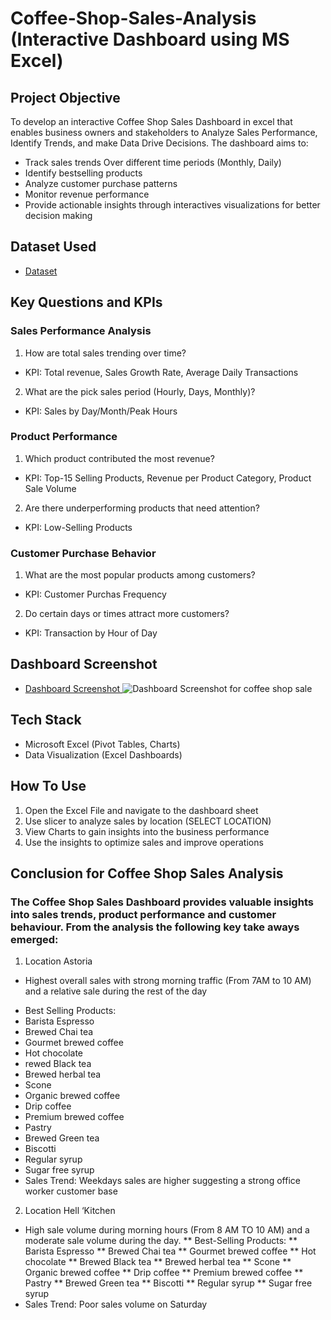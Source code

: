 # Coffee-Shop-Sales-Analysis (Interactive Dashboard using MS Excel)
## Project Objective
To develop an interactive Coffee Shop Sales Dashboard in excel that enables business owners and stakeholders to Analyze Sales Performance, Identify Trends, and make Data Drive Decisions. The dashboard aims to:
* Track sales trends Over different time periods (Monthly, Daily)
* Identify bestselling products
* Analyze customer purchase patterns
* Monitor revenue performance
* Provide actionable insights through interactives visualizations for better decision making

## Dataset Used
- <a href = "https://github.com/MuguroNgugi/Data-Analysis-Dashboard/blob/main/Coffee%20Shop%20Sales.xlsx"> Dataset </a>

## Key Questions and KPIs
### Sales Performance Analysis
1. How are total sales trending over time? 
* KPI: Total revenue, Sales Growth Rate, Average Daily Transactions 
2. What are the pick sales period (Hourly, Days, Monthly)?
* KPI: Sales by Day/Month/Peak Hours

### Product Performance
1. Which product contributed the most revenue?
* KPI: Top-15 Selling Products, Revenue per Product Category, Product Sale Volume
2. Are there underperforming products that need attention?
* KPI: Low-Selling Products

### Customer Purchase Behavior
1. What are the most popular products among customers?
* KPI: Customer Purchas Frequency
2. Do certain days or times attract more customers?
* KPI: Transaction by Hour of Day

## Dashboard Screenshot
- <a href = "https://github.com/MuguroNgugi/Data-Analysis-Dashboard/blob/main/Dashboard%20Screenshot%20for%20coffee%20shop%20sale.png"> Dashboard Screenshot </a>
![Dashboard Screenshot for coffee shop sale](https://github.com/user-attachments/assets/1544c92c-c451-47f1-83a7-3716f4a5b451)


## Tech Stack
* Microsoft Excel (Pivot Tables, Charts)
* Data Visualization (Excel Dashboards)

## How To Use
1. Open the Excel File and navigate to the dashboard sheet
2. Use slicer to analyze sales by location (SELECT LOCATION)
3. View Charts to gain insights into the business performance
4. Use the insights to optimize sales and improve operations

## Conclusion for Coffee Shop Sales Analysis
### The Coffee Shop Sales Dashboard provides valuable insights into sales trends, product performance and customer behaviour. From the analysis the following key take aways emerged:
1. Location Astoria
* Highest overall sales with strong morning traffic (From 7AM to 10 AM) and a relative sale during the rest of the day
- Best Selling Products: 
- Barista Espresso
- Brewed Chai tea
- Gourmet brewed coffee
- Hot chocolate
- rewed Black tea
- Brewed herbal tea
- Scone
- Organic brewed coffee
- Drip coffee
- Premium brewed coffee
- Pastry
- Brewed Green tea
- Biscotti
- Regular syrup
- Sugar free syrup
- Sales Trend: Weekdays sales are higher suggesting a strong office worker customer base

2. Location Hell ‘Kitchen
* High sale volume during morning hours (From 8 AM TO 10 AM) and a moderate sale volume during the day.
** Best-Selling Products: 
** Barista Espresso
** Brewed Chai tea
** Gourmet brewed coffee
** Hot chocolate
** Brewed Black tea
** Brewed herbal tea
** Scone
** Organic brewed coffee
** Drip coffee
** Premium brewed coffee
** Pastry
** Brewed Green tea
** Biscotti
** Regular syrup
** Sugar free syrup
* Sales Trend: Poor sales volume on Saturday









